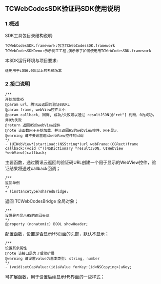 ## TCWebCodesSDK验证码SDK使用说明
### 1.概述
  SDK工具包目录结构说明:
    
    TCWebCodesSDK.framework:包含TCWebCodesSDK.framework
    TCWebCodesSDKDemo:⽰示例⼯工程,演⽰示了如何使⽤用TCWebCodesSDK.framework
    
  本SDK运行环境与项目要求:
    
    适⽤用于iOS6.0及以上的系统版本
    

### 2.接口说明
    
    /**
    开始加载H5
    @param url，腾讯云返回的验证码URL
    @param frame, webView控件大小
    @param callback, 回调, 成功/失败可以通过 resultJSON[@"ret"] 判断，0为成功，非0为失败
    @return 返回H5的webView控件
    @note 该函数用于开始加载，并且返回H5的webView控件，用于显示
    @warning 请不要设置返回webView控件的回调
    */
    - (UIWebView*)startLoad:(NSString*)url webFrame:(CGRect)frame callback:(void (^)(NSDictionary *resultJSON, UIWebView *webView))callback;
    
  主要函数，通过腾讯云返回的验证码URL创建一个用于显示的WebView控件，验证结果将通过callback回调；
  
  
    /**
    返回单例
    */
    + (instancetype)sharedBridge;  
    
  返回 TCWebCodesBridge 全局对象；
  
  
    /**
    设置是否显示H5的返回头部
    */
    @property (nonatomic) BOOL showHeader;
    
  配置函数，设置是否显示H5页面的头部，默认不显示；
  
  
    /**
    设置其余属性
    @note 该接口是为了后续扩展
    @warning 请设置value为基本类型: string, number
    */
    - (void)setCapValue:(id)aValue forKey:(id<NSCopying>)aKey;  
    
  可扩展函数，用于设置后续显示H5界面的一些样式；
  
